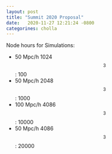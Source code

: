 ```yaml
---
layout: post
title: "Summit 2020 Proposal"
date:   2020-11-27 12:21:24 -0800
categorines: cholla
---
```




Node hours for Simulations:
* 50 Mpc/h  1024$$^3$$: 100
* 50 Mpc/h  2048$$^3$$: 1000
* 100 Mpc/h  4086$$^3$$: 10000
* 50 Mpc/h  4086$$^3$$: 20000 




